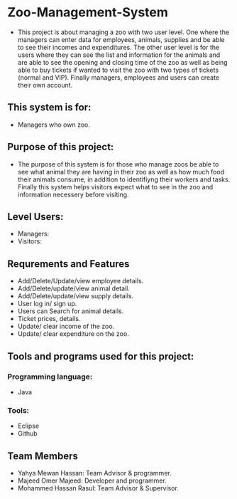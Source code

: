 # Zoo-Management-System
* This project is about managing a zoo with two user level. One where the managers can enter data for employees, animals, supplies and be able to see their incomes and expenditures. The other user level is for the users where they can see the list and information for the animals and are able to see the opening and closing time of the zoo as well as being able to buy tickets if wanted to visit the zoo with two types of tickets (normal and VIP). Finally managers, employees and users can create their own account.

## This system is for:
* Managers who own zoo.

## Purpose of this project:
* The purpose of this system is for those who manage zoos be able to see what animal they are having in their zoo as well as how much food their animals consume, in addition to identifiyng their workers and tasks. Finally this system helps visitors expect what to see in the zoo and information necessery before visiting.

## Level Users:
* Managers:
* Visitors:

## Requrements and Features
* Add/Delete/Update/view employee details.
* Add/Delete/update/view animal detail.
* Add/Delete/update/view supply details.
* User log in/ sign up.
* Users can Search for animal details.
* Ticket prices, details.
* Update/ clear income of the zoo.
* Update/ clear expenditure on the zoo.

## Tools and programs used for this project:
### Programming language:
* Java
### Tools:
* Eclipse
* Github

## Team Members
* Yahya Mewan Hassan: 
Team Advisor & programmer.
* Majeed Omer Majeed: 
Developer and programmer.
* Mohammed Hassan Rasul: 
Team Advisor & Supervisor.




